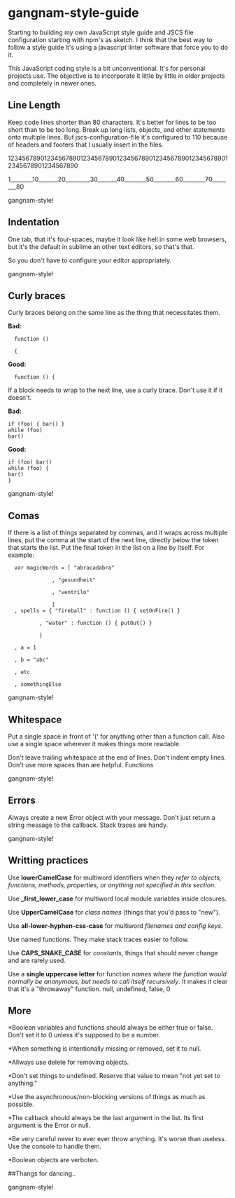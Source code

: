 # gangnam-style-guide

Starting to building my own JavaScript style guide and JSCS file configuration starting with npm's as sketch. I think that the best way to follow a style guide it's using a javascript linter software that force you to do it.

This JavaScript coding style is a bit unconventional. It's for personal projects use. The objective is to incorporate it little by little in older projects and completely in newer ones.


<h2>Line Length</h2>

Keep code lines shorter than 80 characters. It's better for lines to be too short than to be too long. Break up long lists, objects, and other statements onto multiple lines. But jscs-configuration-file it's configured to 110 because of headers and footers that I usually insert in the files.

12345678901234567890123456789012345678901234567890123456789012345678901234567890

1________10_______20_________30_______40________50________60________70________80

gangnam-style!

<h2>Indentation</h2>

One tab, that it's four-spaces, maybe it look like hell in some web browsers, but it's the default in sublime an other text editors, so that's that.

So you don't have to configure your editor appropriately.

gangnam-style!

<h2>Curly braces</h2>

Curly braces belong on the same line as the thing that necessitates them.

<b>Bad:</b>

      function ()
      
      {

<b>Good:</b>

      function () {

If a block needs to wrap to the next line, use a curly brace. Don't use it if it doesn't.

<b>Bad:</b>

    if (foo) { bar() }
    while (foo)
    bar()

<b>Good:</b>

    if (foo) bar()
    while (foo) {
    bar()
    }

gangnam-style!

<h2>Comas</h2>

If there is a list of things separated by commas, and it wraps across multiple lines, put the comma at the start of the next line, directly below the token that starts the list. Put the final token in the list on a line by itself. For example:


      var magicWords = [ "abracadabra"
   
                  , "gesundheit"
                  
                  , "ventrilo"
                  
                  ]
      , spells = { "fireball" : function () { setOnFire() }
   
              , "water" : function () { putOut() }
              
              }
              
      , a = 1
   
      , b = "abc"
   
      , etc
   
      , somethingElse
   


gangnam-style!

<h2>Whitespace</h2>

Put a single space in front of '(' for anything other than a function call. Also use a single space wherever it makes things more readable.

Don't leave trailing whitespace at the end of lines. Don't indent empty lines. Don't use more spaces than are helpful.
Functions

gangnam-style!

<h2>Errors</h2>

Always create a new Error object with your message. Don't just return a string message to the callback. Stack traces are handy.

gangnam-style!

<h2>Writting practices</h2>

Use <b>lowerCamelCase</b> for multiword identifiers when they <i>refer to objects, functions, methods, properties, or anything not specified in this section.</i>

Use <b>_first_lower_case</b> for multiword local module variables inside closures.

Use <b>UpperCamelCase</b> for <i>class names</i> (things that you'd pass to "new").

Use <b>all-lower-hyphen-css-case</b> for multiword <i>filenames and config keys</i>.

Use named functions. They make stack traces easier to follow.

Use <b>CAPS_SNAKE_CASE</b> for <i>constants</i>, things that should never change and are rarely used.

Use a <b>single uppercase letter</b> for function <i>names where the function would normally be anonymous, but needs to call itself recursively</i>. It makes it clear that it's a "throwaway" function.
null, undefined, false, 0


<h2>More</h2>

*Boolean variables and functions should always be either true or false. Don't set it to 0 unless it's supposed to be a number.

*When something is intentionally missing or removed, set it to null.

*Allways use delete for removing objects.

*Don't set things to undefined. Reserve that value to mean "not yet set to anything."

*Use the asynchronous/non-blocking versions of things as much as possible. 

*The callback should always be the last argument in the list. Its first argument is the Error or null.

*Be very careful never to ever ever throw anything. It's worse than useless. Use the console to handle them.

*Boolean objects are verboten.


##Thangs for dancing..

gangnam-style!
